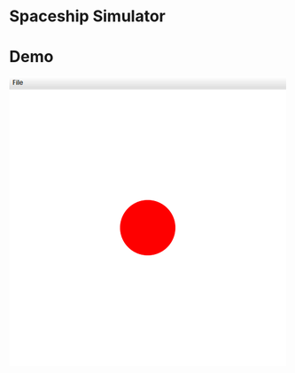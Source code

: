 # Spaceship Simulator



# Demo

![demo_movement](https://github.com/dustineby/Featured-Projects/blob/main/spaceship_simulator/demo_movement.gif?raw=true)
